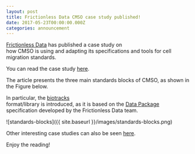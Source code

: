 ```yaml
---
layout: post
title: Frictionless Data CMSO case study published!
date: 2017-05-23T00:00:00.000Z
categories: announcement
---
```


[Frictionless Data](http://frictionlessdata.io/) has published a case study on  
how CMSO is using and adapting its specifications and tools for cell migration standards.

You can read the case study [here](http://frictionlessdata.io/case-studies/cmso/).

The article presents the three main standards blocks of CMSO, as shown in the Figure below.

In particular, the [biotracks](https://github.com/CellMigStandOrg/biotracks)  
format/library is introduced, as it is based on the [Data Package](http://frictionlessdata.io/data-packages/)  
specification developed by the Frictionless Data team.

![standards-blocks]({{ site.baseurl }}/images/standards-blocks.png)

Other interesting case studies can also be seen [here](http://frictionlessdata.io/case-studies/).

Enjoy the reading!
